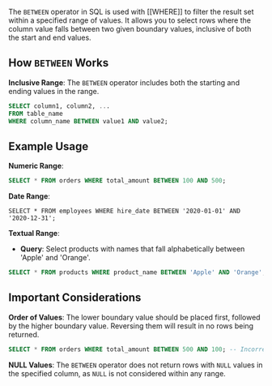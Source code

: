 The `BETWEEN` operator in SQL is used with [[WHERE]] to filter the result set within a specified range of values. It allows you to select rows where the column value falls between two given boundary values, inclusive of both the start and end values.

## How `BETWEEN` Works

**Inclusive Range**: The `BETWEEN` operator includes both the starting and ending values in the range.

```sql
SELECT column1, column2, ...
FROM table_name
WHERE column_name BETWEEN value1 AND value2;
```

## Example Usage

**Numeric Range**:

```sql
SELECT * FROM orders WHERE total_amount BETWEEN 100 AND 500;
```

**Date Range**:

```
SELECT * FROM employees WHERE hire_date BETWEEN '2020-01-01' AND '2020-12-31';
```

**Textual Range**:

- **Query**: Select products with names that fall alphabetically between 'Apple' and 'Orange'.
```sql
SELECT * FROM products WHERE product_name BETWEEN 'Apple' AND 'Orange';
```

## Important Considerations

**Order of Values**: The lower boundary value should be placed first, followed by the higher boundary value. Reversing them will result in no rows being returned.

```sql
SELECT * FROM orders WHERE total_amount BETWEEN 500 AND 100; -- Incorrect, returns no rows
```

**NULL Values**: The `BETWEEN` operator does not return rows with `NULL` values in the specified column, as `NULL` is not considered within any range.